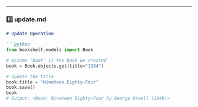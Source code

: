 
---

### **3️⃣ update.md**

```markdown
# Update Operation

```python
from bookshelf.models import Book

# Assume 'book' is the book we created
book = Book.objects.get(title="1984")

# Update the title
book.title = "Nineteen Eighty-Four"
book.save()
book
# Output: <Book: Nineteen Eighty-Four by George Orwell (1949)>
